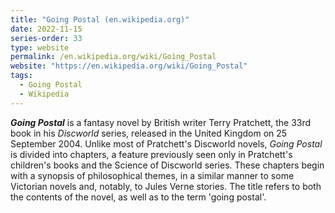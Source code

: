 ```yaml
---
title: "Going Postal (en.wikipedia.org)"
date: 2022-11-15
series-order: 33
type: website
permalink: /en.wikipedia.org/wiki/Going_Postal
website: "https://en.wikipedia.org/wiki/Going_Postal"
tags:
  - Going Postal
  - Wikipedia
---
```

***Going Postal*** is a fantasy novel by British writer Terry Pratchett, the 33rd book in his *Discworld* series, released in the United Kingdom on 25 September 2004. Unlike most of Pratchett's Discworld novels, *Going Postal* is divided into chapters, a feature previously seen only in Pratchett's children's books and the Science of Discworld series. These chapters begin with a synopsis of philosophical themes, in a similar manner to some Victorian novels and, notably, to Jules Verne stories. The title refers to both the contents of the novel, as well as to the term 'going postal'.